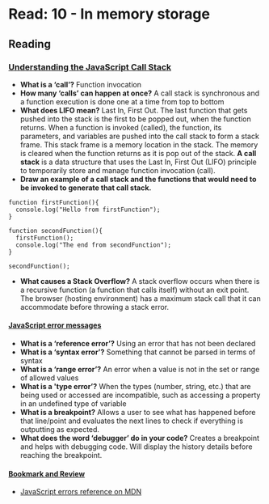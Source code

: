 # Read: 10 - In memory storage

## Reading

### [Understanding the JavaScript Call Stack](https://medium.freecodecamp.org/understanding-the-javascript-call-stack-861e41ae61d4)

- **What is a ‘call’?** Function invocation
- **How many ‘calls’ can happen at once?** A call stack is synchronous and a function execution is done one at a time from top to bottom
- **What does LIFO mean?** Last In, First Out. The last function that gets pushed into the stack is the first to be popped out, when the function returns. When a function is invoked (called), the function, its parameters, and variables are pushed into the call stack to form a stack frame. This stack frame is a memory location in the stack. The memory is cleared when the function returns as it is pop out of the stack. **A call stack** is a data structure that uses the Last In, First Out (LIFO) principle to temporarily store and manage function invocation (call).
- **Draw an example of a call stack and the functions that would need to be invoked to generate that call stack.**

```
function firstFunction(){
  console.log("Hello from firstFunction");
}

function secondFunction(){
  firstFunction();
  console.log("The end from secondFunction");
}

secondFunction();
```

- **What causes a Stack Overflow?** A stack overflow occurs when there is a recursive function (a function that calls itself) without an exit point. The browser (hosting environment) has a maximum stack call that it can accommodate before throwing a stack error.

#### [JavaScript error messages](https://codeburst.io/javascript-error-messages-debugging-d23f84f0ae7c)

- **What is a ‘reference error’?** Using an error that has not been declared
- **What is a ‘syntax error’?** Something that cannot be parsed in terms of syntax
- **What is a ‘range error’?** An error when a value is not in the set or range of allowed values
- **What is a 'type error’?** When the types (number, string, etc.) that are being used or accessed are incompatible, such as accessing a property in an undefined type of variable
- **What is a breakpoint?** Allows a user to see what has happened before that line/point and evaluates the next lines to check if everything is outputting as expected.
- **What does the word ‘debugger’ do in your code?** Creates a breakpoint and helps with debugging code. Will display the history details before reaching the breakpoint.

#### [Bookmark and Review](https://developer.mozilla.org/en-US/docs/Web/JavaScript/Reference/Errors)

- [JavaScript errors reference on MDN](https://developer.mozilla.org/en-US/docs/Web/JavaScript/Reference/Errors)

